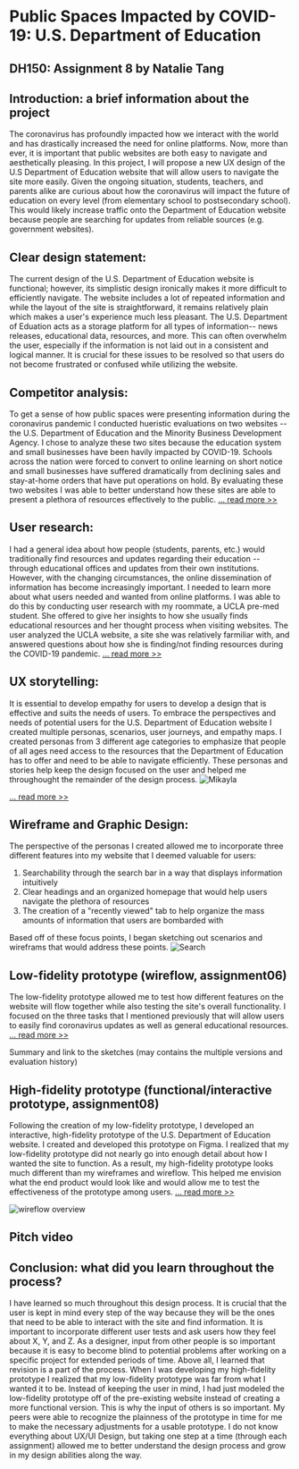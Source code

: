 # Public Spaces Impacted by COVID-19: U.S. Department of Education 
## DH150: Assignment 8 by Natalie Tang

## Introduction: a brief information about the project
The coronavirus has profoundly impacted how we interact with the world and has drastically increased the need for online platforms. Now, more than ever, it is important that public websites are both easy to navigate and aesthetically pleasing. In this project, I will propose a new UX design of the U.S Department of Education website that will allow users to navigate the site more easily. Given the ongoing situation, students, teachers, and parents alike are curious about how the coronavirus will impact the future of education on every level (from elementary school to postsecondary school). This would likely increase traffic onto the Department of Education website because people are searching for updates from reliable sources (e.g. government websites). 

## Clear design statement: 
The current design of the U.S. Department of Education website is functional; however, its simplistic design ironically makes it more difficult to efficiently navigate. The website includes a lot of repeated information and while the layout of the site is straightforward, it remains relatively plain which makes a user's experience much less pleasant. The U.S. Department of Eduation acts as a storage platform for all types of information-- news releases, educational data, resources, and more. This can often overwhelm the user, especially if the information is not laid out in a consistent and logical manner. It is crucial for these issues to be resolved so that users do not become frustrated or confused while utilizing the website.  

## Competitor analysis:
To get a sense of how public spaces were presenting information during the coronavirus pandemic I conducted hueristic evaluations on two websites -- the U.S. Department of Education and the Minority Business Development Agency. I chose to analyze these two sites because the education system and small businesses have been havily impacted by COVID-19. Schools across the nation were forced to convert to online learning on short notice and small businesses have suffered dramatically from declining sales and stay-at-home orders that have put operations on hold. By evaluating these two websites I was able to better understand how these sites are able to present a plethora of resources effectively to the public. [... read more >>](https://github.com/nataliejtang/DH150-Natalie-Tang/blob/master/Assignment-1.md)

## User research:
I had a general idea about how people (students, parents, etc.) would traditionally find resources and updates regarding their education -- through educational offices and updates from their own institutions. However, with the changing circumstances, the online dissemination of information has become increasingly important. I needed to learn more about what users needed and wanted from online platforms. I was able to do this by conducting user research with my roommate, a UCLA pre-med student. She offered to give her insights to how she usually finds educational resources and her thought process when visiting websites. The user analyzed the UCLA website, a site she was relatively farmiliar with, and answered questions about how she is finding/not finding resources during the COVID-19 pandemic. [... read more >>](https://github.com/nataliejtang/DH150-Natalie-Tang/blob/master/Assignment-4.md)

## UX storytelling:
It is essential to develop empathy for users to develop a design that is effective and suits the needs of users. To embrace the perspectives and needs of potential users for the U.S. Department of Education website I created multiple personas, scenarios, user journeys, and empathy maps. I created personas from 3 different age categories to emphasize that people of all ages need access to the resources that the Department of Education has to offer and need to be able to navigate efficiently. These personas and stories help keep the design focused on the user and helped me throughought the remainder of the design process.
 ![Mikayla](P2.png)
 
 [... read more >>](https://github.com/nataliejtang/DH150-Natalie-Tang/blob/master/Assignment-5.md)
 

## Wireframe and Graphic Design:
The perspective of the personas I created allowed me to incorporate three different features into my website that I deemed valuable for users:

1. Searchability through the search bar in a way that displays information intuitively
2. Clear headings and an organized homepage that would help users navigate the plethora of resources
3. The creation of a "recently viewed" tab to help organize the mass amounts of information that users are bombarded with

Based off of these focus points, I began sketching out scenarios and wireframs that would address these points. 
![Search](WF1.jpg)


## Low-fidelity prototype (wireflow, assignment06)
The low-fidelity prototype allowed me to test how different features on the website will flow together while also testing the site's overall functionality. I focused on the three tasks that I mentioned previously that will allow users to easily find coronavirus updates as well as general educational resources.  [... read more >>](https://github.com/nataliejtang/DH150-Natalie-Tang/blob/master/Assignment-6.md) 

Summary and link to the sketches (may contains the multiple versions and evaluation history)

## High-fidelity prototype (functional/interactive prototype, assignment08)
Following the creation of my low-fidelity prototype, I developed an interactive, high-fidelity prototype of the U.S. Department of Education website. I created and developed this prototype on Figma. I realized that my low-fidelity prototype did not nearly go into enough detail about how I wanted the site to function. As a result, my high-fidelity prototype looks much different than my wireframes and wireflow. This helped me envision what the end product would look like and would allow me to test the effectiveness of the prototype among users. [... read more >>](https://github.com/nataliejtang/DH150-Natalie-Tang/blob/master/Assignment-7.md) 

![wireflow overview](overview.png) 

## Pitch video 

## Conclusion: what did you learn throughout the process?
I have learned so much throughout this design process. It is crucial that the user is kept in mind every step of the way because they will be the ones that need to be able to interact with the site and find information. It is important to incorporate different user tests and ask users how they feel about X, Y, and Z. As a designer, input from other people is so important because it is easy to become blind to potential problems after working on a specific project for extended periods of time. Above all, I learned that revision is a part of the process. When I was developing my high-fidelity prototype I realized that my low-fidelity prototype was far from what I wanted it to be. Instead of keeping the user in mind, I had just modeled the low-fidelity prototype off of the pre-existing website instead of creating a more functional version. This is why the input of others is so important. My peers were able to recognize the plainness of the prototype in time for me to make the necessary adjustments for a usable prototype. I do not know everything about UX/UI Design, but taking one step at a time (through each assignment) allowed me to better understand the design process and grow in my design abilities along the way.
